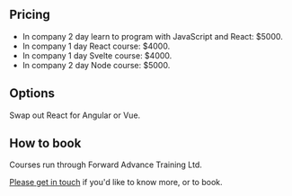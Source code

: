 
## Pricing

* In company 2 day learn to program with JavaScript and React: $5000.
* In company 1 day React course: $4000.
* In company 1 day Svelte course: $4000.
* In company 2 day Node course: $5000.


## Options

Swap out React for Angular or Vue.

## How to book

Courses run through Forward Advance Training Ltd.

[Please get in touch](mailto:hello@nicholasjohnson.com) if you'd like to know more, or to book.
